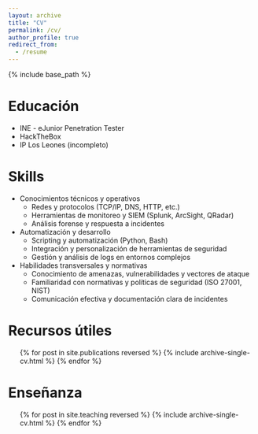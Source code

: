 ```yaml
---
layout: archive
title: "CV"
permalink: /cv/
author_profile: true
redirect_from:
  - /resume
---
```


{% include base_path %}

Educación
======
* INE - eJunior Penetration Tester  
* HackTheBox
* IP Los Leones (incompleto) 

<!--Work experience
======
* Spring 2024: Academic Pages Collaborator
  * GitHub University
  * Duties includes: Updates and improvements to template
  * Supervisor: The Users

* Fall 2015: Research Assistant
  * GitHub University
  * Duties included: Merging pull requests
  * Supervisor: Professor Hub

* Summer 2015: Research Assistant
  * GitHub University
  * Duties included: Tagging issues
  * Supervisor: Professor Git
-->  


Skills
======
* Conocimientos técnicos y operativos
  * Redes y protocolos (TCP/IP, DNS, HTTP, etc.)
  * Herramientas de monitoreo y SIEM (Splunk, ArcSight, QRadar)
  * Análisis forense y respuesta a incidentes
* Automatización y desarrollo
  * Scripting y automatización (Python, Bash)
  * Integración y personalización de herramientas de seguridad
  * Gestión y análisis de logs en entornos complejos
* Habilidades transversales y normativas
  * Conocimiento de amenazas, vulnerabilidades y vectores de ataque
  * Familiaridad con normativas y políticas de seguridad (ISO 27001, NIST)
  * Comunicación efectiva y documentación clara de incidentes

Recursos útiles
======
  <ul>{% for post in site.publications reversed %}
    {% include archive-single-cv.html %}
  {% endfor %}</ul>
  
<!-- Talks
======
  <ul>{% for post in site.talks reversed %}
    {% include archive-single-talk-cv.html  %}
  {% endfor %}</ul>
-->

Enseñanza
======
  <ul>{% for post in site.teaching reversed %}
    {% include archive-single-cv.html %}
  {% endfor %}</ul>
  
<!-- Service and leadership
======
* Currently signed in to 43 different slack teams
-->